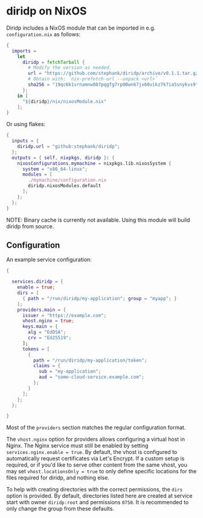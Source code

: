 # diridp on NixOS

Diridp includes a NixOS module that can be imported in e.g. `configuration.nix`
as follows:

```nix
{
  imports =
    let
      diridp = fetchTarball {
        # Modify the version as needed.
        url = "https://github.com/stephank/diridp/archive/v0.1.1.tar.gz";
        # Obtain with: `nix-prefetch-url --unpack <url>`
        sha256 = "19qc6k1srnamnw807pqgfg7rp00wn67jx60vikz7k7ia5snykvs9";
      };
    in [
      "${diridp}/nix/nixosModule.nix"
    ];
}
```

Or using flakes:

```nix
{
  inputs = {
    diridp.url = "github:stephank/diridp";
  };
  outputs = { self, nixpkgs, diridp }: {
    nixosConfigurations.mymachine = nixpkgs.lib.nixosSystem {
      system = "x86_64-linux";
      modules = [
        ./mymachine/configuration.nix
        diridp.nixosModules.default
      ];
    };
  };
}
```

NOTE: Binary cache is currently not available. Using this module will build
diridp from source.

## Configuration

An example service configuration:

```nix
{

  services.diridp = {
    enable = true;
    dirs = [
      { path = "/run/diridp/my-application"; group = "myapp"; }
    ];
    providers.main = {
      issuer = "https://example.com";
      vhost.nginx = true;
      keys.main = {
        alg = "EdDSA";
        crv = "Ed25519";
      ];
      tokens = [
        {
          path = "/run/diridp/my-application/token";
          claims = {
            sub = "my-application";
            aud = "some-cloud-service.example.com";
          };
        }
      ];
    };
  };

}
```

Most of the `providers` section matches the regular configuration format.

The `vhost.nginx` option for providers allows configuring a virtual host in
Nginx. The Nginx service must still be enabled by setting
`services.nginx.enable = true`. By default, the vhost is configured to
automatically request certificates via Let's Encrypt. If a custom setup is
required, or if you'd like to serve other content from the same vhost, you may
set `vhost.locationsOnly = true` to only define specific locations for the
files required for diridp, and nothing else.

To help with creating directories with the correct permissions, the `dirs`
option is provided. By default, directories listed here are created at service
start with owner `diridp:root` and permissions `0750`. It is recommended to
only change the group from these defaults.
